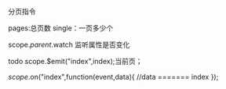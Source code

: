 
分页指令
 <div page-list="" pages="couts" singlepage="single" ng-model="obj"></div>

 pages:总页数
 single：一页多少个


  scope.$parent.$watch  监听属性是否变化

  todo
  scope.$emit("index",index);当前页；

  $scope.$on("index",function(event,data){
    //data ======= index
  });